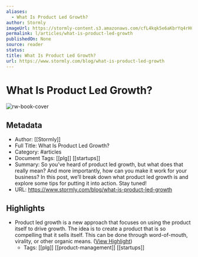 ```yaml
---
aliases:
  - What Is Product Led Growth?
author: Stormly
imageUrl: https://stormly-content.s3.amazonaws.com/cfL4kqk5e6aKbrYq4rHCfWBo
permalink: l/articles/what-is-product-led-growth
publishedOn: None
source: reader
status: 
title: What Is Product Led Growth?
url: https://www.stormly.com/blog/what-is-product-led-growth
---
```

# What Is Product Led Growth?

![rw-book-cover](https://stormly-content.s3.amazonaws.com/cfL4kqk5e6aKbrYq4rHCfWBo)

## Metadata

- Author: [[Stormly]]
- Full Title: What Is Product Led Growth?
- Category: #articles
- Document Tags: [[plg]] [[startups]]
- Summary: So you’ve heard of product led growth, but what does that really mean? And more importantly, how can you make it work for your business? In this post, we’ll break down what product led growth is and explore some tips for putting it into action. Stay tuned!
- URL: https://www.stormly.com/blog/what-is-product-led-growth

## Highlights

- Product led growth is a new approach that focuses on using the product itself to drive growth. The idea is to create a product that is so compelling that it sells itself. This can be done through word-of-mouth, virality, or other organic means. ([View Highlight](https://read.readwise.io/read/01h1ny264fy536vtga5m7bba03))
    - Tags: [[plg]] [[product-management]] [[startups]]
